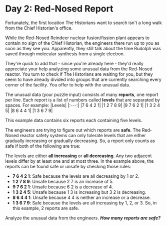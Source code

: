 # Day 2: Red-Nosed Report

Fortunately, the first location The Historians want to search isn't a long walk from the Chief Historian's office.

While the Red-Nosed Reindeer nuclear fusion/fission plant appears to contain no sign of the Chief Historian, the engineers there run up to you as soon as they see you. Apparently, they still talk about the time Rudolph was saved through molecular synthesis from a single electron.

They're quick to add that - since you're already here - they'd really appreciate your help analyzing some unusual data from the Red-Nosed reactor. You turn to check if The Historians are waiting for you, but they seem to have already divided into groups that are currently searching every corner of the facility. You offer to help with the unusual data.

The unusual data (your puzzle input) consists of many **reports**, one report per line. Each report is a list of numbers called **levels** that are separated by spaces. For example:
|Levels|
|:---:|
|7 6 4 2 1|
|1 2 7 8 9|
|9 7 6 2 1|
|1 3 2 4 5|
|8 6 4 4 1|
|1 3 6 7 9|

This example data contains six reports each containing five levels.

The engineers are trying to figure out which reports are **safe**. The Red-Nosed reactor safety systems can only tolerate levels that are either gradually increasing or gradually decreasing. So, a report only counts as safe if both of the following are true:

The levels are either **all increasing** or **all decreasing**.
Any two adjacent levels differ by at least one and at most three.
In the example above, the reports can be found safe or unsafe by checking those rules:

* **7 6 4 2 1**: Safe because the levels are all decreasing by 1 or 2.
* **1 2 7 8 9**: Unsafe because 2 7 is an increase of 5.
* **9 7 6 2 1**: Unsafe because 6 2 is a decrease of 4.
* **1 3 2 4 5**: Unsafe because 1 3 is increasing but 3 2 is decreasing.
* **8 6 4 4 1**: Unsafe because 4 4 is neither an increase or a decrease.
* **1 3 6 7 9**: Safe because the levels are all increasing by 1, 2, or 3.
So, in this example, 2 reports are safe.

Analyze the unusual data from the engineers. ***How many reports are safe?***